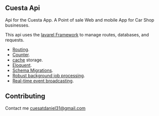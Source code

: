 ## Cuesta Api

Api for the Cuesta App. A Point of sale Web and mobile App for Car Shop businesses.

This api uses the [lavarel Framework](https://laravel.com/docs) to manage routes, databases, and requests.

- [Routing](https://laravel.com/docs/routing).
- [Counter](https://laravel.com/docs/container).
- [cache](https://laravel.com/docs/cache) storage.
- [Eloquent](https://laravel.com/docs/eloquent).
- [Schema Migrations](https://laravel.com/docs/migrations).
- [Robust background job processing](https://laravel.com/docs/queues).
- [Real-time event broadcasting](https://laravel.com/docs/broadcasting).


## Contributing

Contact me [cuesatdaniel31@gmail.com](mailto:cuestadaniel31@gmail.com)